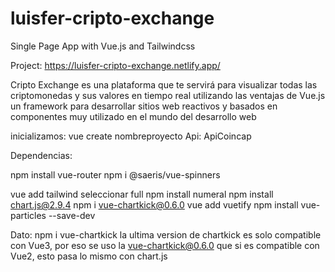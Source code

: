 # luisfer-cripto-exchange

Single Page App with Vue.js and Tailwindcss

Project: https://luisfer-cripto-exchange.netlify.app/

Cripto Exchange es una plataforma que te servirá para visualizar todas las criptomonedas y sus valores en tiempo real utilizando las ventajas de Vue.js un framework para desarrollar sitios web reactivos y basados en componentes muy utilizado en el mundo del desarrollo web

inicializamos: vue create nombreproyecto
Api: ApiCoincap

Dependencias:

npm install vue-router
npm i @saeris/vue-spinners

vue add tailwind seleccionar full
npm install numeral
npm install chart.js@2.9.4
npm i vue-chartkick@0.6.0
vue add vuetify
npm install vue-particles --save-dev

Dato: npm i vue-chartkick la ultima version de chartkick es solo compatible con Vue3, por eso se uso la vue-chartkick@0.6.0 que si es compatible con Vue2, esto pasa lo mismo con chart.js